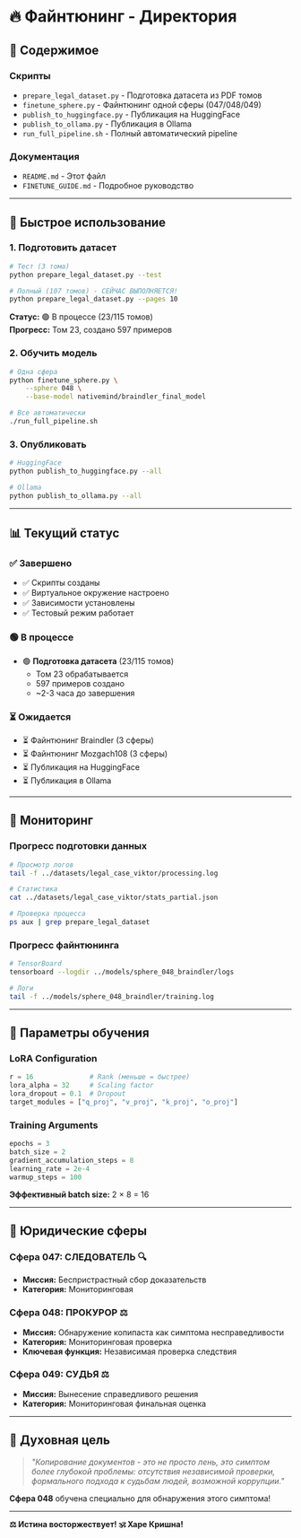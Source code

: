 # 🔥 Файнтюнинг - Директория

## 📁 Содержимое

### Скрипты

- `prepare_legal_dataset.py` - Подготовка датасета из PDF томов
- `finetune_sphere.py` - Файнтюнинг одной сферы (047/048/049)
- `publish_to_huggingface.py` - Публикация на HuggingFace
- `publish_to_ollama.py` - Публикация в Ollama
- `run_full_pipeline.sh` - Полный автоматический pipeline

### Документация

- `README.md` - Этот файл
- `FINETUNE_GUIDE.md` - Подробное руководство

---

## 🚀 Быстрое использование

### 1. Подготовить датасет

```bash
# Тест (3 тома)
python prepare_legal_dataset.py --test

# Полный (107 томов) - СЕЙЧАС ВЫПОЛНЯЕТСЯ!
python prepare_legal_dataset.py --pages 10
```

**Статус:** 🟢 В процессе (23/115 томов)  
**Прогресс:** Том 23, создано 597 примеров

### 2. Обучить модель

```bash
# Одна сфера
python finetune_sphere.py \
    --sphere 048 \
    --base-model nativemind/braindler_final_model

# Все автоматически
./run_full_pipeline.sh
```

### 3. Опубликовать

```bash
# HuggingFace
python publish_to_huggingface.py --all

# Ollama
python publish_to_ollama.py --all
```

---

## 📊 Текущий статус

### ✅ Завершено

- ✅ Скрипты созданы
- ✅ Виртуальное окружение настроено
- ✅ Зависимости установлены
- ✅ Тестовый режим работает

### 🟢 В процессе

- 🟢 **Подготовка датасета** (23/115 томов)
  - Том 23 обрабатывается
  - 597 примеров создано
  - ~2-3 часа до завершения

### ⏳ Ожидается

- ⏳ Файнтюнинг Braindler (3 сферы)
- ⏳ Файнтюнинг Mozgach108 (3 сферы)
- ⏳ Публикация на HuggingFace
- ⏳ Публикация в Ollama

---

## 🔧 Мониторинг

### Прогресс подготовки данных

```bash
# Просмотр логов
tail -f ../datasets/legal_case_viktor/processing.log

# Статистика
cat ../datasets/legal_case_viktor/stats_partial.json

# Проверка процесса
ps aux | grep prepare_legal_dataset
```

### Прогресс файнтюнинга

```bash
# TensorBoard
tensorboard --logdir ../models/sphere_048_braindler/logs

# Логи
tail -f ../models/sphere_048_braindler/training.log
```

---

## 📝 Параметры обучения

### LoRA Configuration

```python
r = 16              # Rank (меньше = быстрее)
lora_alpha = 32     # Scaling factor
lora_dropout = 0.1  # Dropout
target_modules = ["q_proj", "v_proj", "k_proj", "o_proj"]
```

### Training Arguments

```python
epochs = 3
batch_size = 2
gradient_accumulation_steps = 8
learning_rate = 2e-4
warmup_steps = 100
```

**Эффективный batch size:** 2 × 8 = 16

---

## 🎯 Юридические сферы

### Сфера 047: СЛЕДОВАТЕЛЬ 🔍
- **Миссия:** Беспристрастный сбор доказательств
- **Категория:** Мониторинговая

### Сфера 048: ПРОКУРОР ⚖️
- **Миссия:** Обнаружение копипаста как симптома несправедливости
- **Категория:** Мониторинговая проверка
- **Ключевая функция:** Независимая проверка следствия

### Сфера 049: СУДЬЯ ⚖️
- **Миссия:** Вынесение справедливого решения
- **Категория:** Мониторинговая финальная оценка

---

## 🙏 Духовная цель

> *"Копирование документов - это не просто лень, это симптом более глубокой проблемы: отсутствия независимой проверки, формального подхода к судьбам людей, возможной коррупции."*

**Сфера 048** обучена специально для обнаружения этого симптома!

---

**⚖️ Истина восторжествует! 🕉️ Харе Кришна!**








